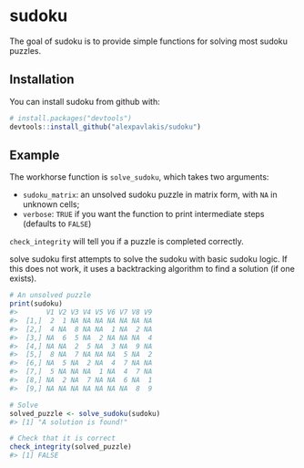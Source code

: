 
<!-- README.md is generated from README.Rmd. Please edit that file -->
sudoku
======

The goal of sudoku is to provide simple functions for solving most sudoku puzzles.

Installation
------------

You can install sudoku from github with:

``` r
# install.packages("devtools")
devtools::install_github("alexpavlakis/sudoku")
```

Example
-------

The workhorse function is `solve_sudoku`, which takes two arguments:

-   `sudoku_matrix`: an unsolved sudoku puzzle in matrix form, with `NA` in unknown cells;
-   `verbose`: `TRUE` if you want the function to print intermediate steps (defaults to `FALSE`)

`check_integrity` will tell you if a puzzle is completed correctly.

solve sudoku first attempts to solve the sudoku with basic sudoku logic. If this does not work, it uses a backtracking algorithm to find a solution (if one exists).

``` r
# An unsolved puzzle
print(sudoku)
#>       V1 V2 V3 V4 V5 V6 V7 V8 V9
#>  [1,]  2  1 NA NA NA NA NA NA NA
#>  [2,]  4 NA  8 NA NA  1 NA  2 NA
#>  [3,] NA  6  5 NA  2 NA NA NA  4
#>  [4,] NA NA  2  5 NA  3 NA  9 NA
#>  [5,]  8 NA  7 NA NA NA  5 NA  2
#>  [6,] NA  5 NA  2 NA  4  7 NA NA
#>  [7,]  5 NA NA NA  1 NA  4  7 NA
#>  [8,] NA  2 NA  7 NA NA  6 NA  1
#>  [9,] NA NA NA NA NA NA NA  8  9

# Solve
solved_puzzle <- solve_sudoku(sudoku)
#> [1] "A solution is found!"

# Check that it is correct
check_integrity(solved_puzzle)
#> [1] FALSE
```
